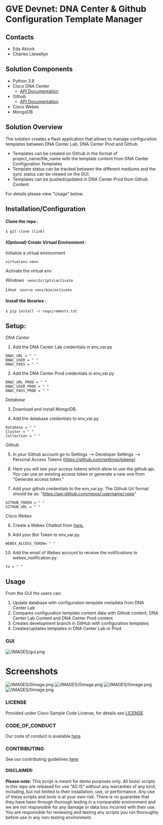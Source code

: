 # GVE Devnet: DNA Center & Github Configuration Template Manager

## Contacts
* Eda Akturk 
* Charles Llewellyn

## Solution Components
*  Python 3.8
*  Cisco DNA Center 
    - [API Documentation](https://developer.cisco.com/docs/dna-center/#!cisco-dna-2-1-2-x-api-overview)
*  Github
    - [API Documentation](https://docs.github.com/en/free-pro-team@latest/rest/reference/actions)
*  Cisco Webex
*  MongoDB


## Solution Overview
The solution creates a flask application that allows to manage configuration templates between DNA Center Lab, 
DNA Center Prod and Github. 
- Templates can be created on Github in the format of project_name/file_name with the template content from DNA Center Configuration Templates
- Template status can be tracked between the different mediums and the sync status can 
be viewed on the GUI. 
- Templates can be pushed/updated in DNA Center Prod from Github Content. 

For details please view "Usage" below. 

## Installation/Configuration

#### Clone the repo :
```$ git clone (link)```

#### *(Optional) Create Virtual Environment :*
Initialize a virtual environment 

```virtualenv venv```

Activate the virtual env

*Windows*   ``` venv\Scripts\activate```

*Linux* ``` source venv/bin/activate```

#### Install the libraries :

```$ pip install -r requirements.txt```


## Setup: 

*DNA Center*
1. Add the DNA Center Lab credentials in env_var.py
```
DNAC_URL = " "
DNAC_USER = " "
DNAC_PASS = " "
```

2. Add the DNA Center Prod credentials in env_var.py
```
DNAC_URL_PROD = " "
DNAC_USER_PROD = " "
DNAC_PASS_PROD = " "
```


*Database*

3. Download and install MongoDB. 

4. Add the database credentials to env_var.py 
```
Database = " "
Cluster = " "
Collection = " "
```


*Github*

5. In your Github account go to Settings --> Developer Settings --> Personal Access Tokens (https://github.com/settings/tokens). 

6. Here you will see your access tokens which allow to use the github api. You can use an existing access token or generate a new one from "Generate access token." 

7. Add your github credentials to the env_var.py. The Github Url format should be as: "https://api.github.com/repos/:username/:repo"
```
GITHUB_TOKEN = " "
GITHUB_URL = " "
```


*Cisco Webex*

8. Create a Webex Chatbot from [here.](https://developer.webex.com/my-apps/new/bot)

9. Add your Bot Token to env_var.py.
```
WEBEX_ACCESS_TOKEN= " "
```
10. Add the email of Webex account to receive the notifications to webex_notification.py. 
```
to = " "
```

## Usage
From the GUI the users can:

1. Update database with configuration template metadata from DNA Center Lab
2. Compares configuration template content data with Github content, DNA Center Lab Content and DNA Center Prod content 
3. Creates development branch in GitHub with configuration templates 
4. Creates/updates templates in DNA Center Lab or Prod

### GUI
![/IMAGES/gui.png](/IMAGES/gui.png)

# Screenshots
![/IMAGES/0image.png](/IMAGES/updatedb.jpg)
![/IMAGES/0image.png](/IMAGES/branch.jpg)
![/IMAGES/0image.png](/IMAGES/synctemplates.jpg)
![/IMAGES/0image.png](/IMAGES/pushtemplates.jpg)

### LICENSE

Provided under Cisco Sample Code License, for details see [LICENSE](LICENSE.md)

### CODE_OF_CONDUCT

Our code of conduct is available [here](CODE_OF_CONDUCT.md)

### CONTRIBUTING

See our contributing guidelines [here](CONTRIBUTING.md)

#### DISCLAIMER:
<b>Please note:</b> This script is meant for demo purposes only. All tools/ scripts in this repo are released for use "AS IS" without any warranties of any kind, including, but not limited to their installation, use, or performance. Any use of these scripts and tools is at your own risk. There is no guarantee that they have been through thorough testing in a comparable environment and we are not responsible for any damage or data loss incurred with their use.
You are responsible for reviewing and testing any scripts you run thoroughly before use in any non-testing environment.
